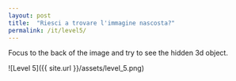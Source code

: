 ```yaml
---
layout: post
title:  "Riesci a trovare l'immagine nascosta?"
permalink: /it/level5/
---
```

Focus to the back of the image and try to see the hidden 3d object.

![Level 5]({{ site.url }}/assets/level_5.png)